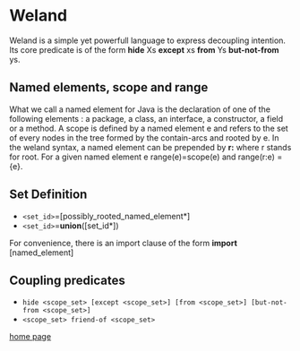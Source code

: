 # Weland

Weland is a simple yet powerfull language to express decoupling intention. Its core predicate is of the form __hide__ Xs __except__ xs __from__ Ys __but-not-from__ ys.

## Named elements, scope and range

What we call a named element for Java is the declaration of one of the following elements : a package, a class, an interface, a constructor, a field or a method. A scope is defined by a named element e and refers to the set of every nodes in the tree formed by the contain-arcs and rooted by e. In the weland syntax, a named element can be prepended by __r:__ where r stands for root. For a given named element e range(e)=scope(e) and range(r:e) = {e}.

## Set Definition

* `<set_id>`=[possibly_rooted_named_element*]
* `<set_id>`=__union__([set_id*])

For convenience, there is an import clause of the form
__import__ [named_element]

## Coupling predicates

* `hide <scope_set> [except <scope_set>] [from <scope_set>] [but-not-from <scope_set>]`
* `<scope_set> friend-of <scope_set>`

[home page](index.md)
